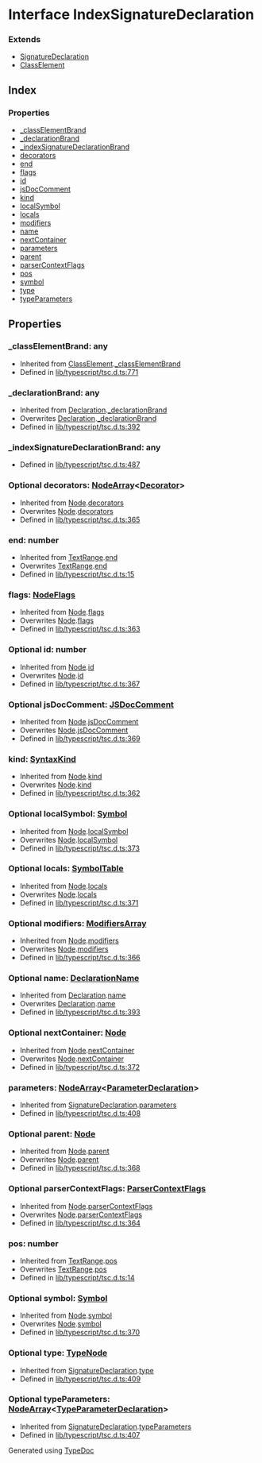 # Interface IndexSignatureDeclaration


### Extends
* [SignatureDeclaration](ts.signaturedeclaration.md)
* [ClassElement](ts.classelement.md)

## Index

### Properties
* [_classElementBrand](ts.indexsignaturedeclaration.md#_classelementbrand)
* [_declarationBrand](ts.indexsignaturedeclaration.md#_declarationbrand)
* [_indexSignatureDeclarationBrand](ts.indexsignaturedeclaration.md#_indexsignaturedeclarationbrand)
* [decorators](ts.indexsignaturedeclaration.md#decorators)
* [end](ts.indexsignaturedeclaration.md#end)
* [flags](ts.indexsignaturedeclaration.md#flags)
* [id](ts.indexsignaturedeclaration.md#id)
* [jsDocComment](ts.indexsignaturedeclaration.md#jsdoccomment)
* [kind](ts.indexsignaturedeclaration.md#kind)
* [localSymbol](ts.indexsignaturedeclaration.md#localsymbol)
* [locals](ts.indexsignaturedeclaration.md#locals)
* [modifiers](ts.indexsignaturedeclaration.md#modifiers)
* [name](ts.indexsignaturedeclaration.md#name)
* [nextContainer](ts.indexsignaturedeclaration.md#nextcontainer)
* [parameters](ts.indexsignaturedeclaration.md#parameters)
* [parent](ts.indexsignaturedeclaration.md#parent)
* [parserContextFlags](ts.indexsignaturedeclaration.md#parsercontextflags)
* [pos](ts.indexsignaturedeclaration.md#pos)
* [symbol](ts.indexsignaturedeclaration.md#symbol)
* [type](ts.indexsignaturedeclaration.md#type)
* [typeParameters](ts.indexsignaturedeclaration.md#typeparameters)

## Properties

### _classElementBrand: any

* Inherited from [ClassElement](ts.classelement.md).[_classElementBrand](ts.classelement.md#_classelementbrand)
* Defined in [lib/typescript/tsc.d.ts:771](https://github.com/kimamula/typedoc/blob/HEAD/src/lib/typescript/tsc.d.ts#L771)


### _declarationBrand: any

* Inherited from [Declaration](ts.declaration.md).[_declarationBrand](ts.declaration.md#_declarationbrand)
* Overwrites [Declaration](ts.declaration.md).[_declarationBrand](ts.declaration.md#_declarationbrand)
* Defined in [lib/typescript/tsc.d.ts:392](https://github.com/kimamula/typedoc/blob/HEAD/src/lib/typescript/tsc.d.ts#L392)


### _indexSignatureDeclarationBrand: any

* Defined in [lib/typescript/tsc.d.ts:487](https://github.com/kimamula/typedoc/blob/HEAD/src/lib/typescript/tsc.d.ts#L487)


### Optional decorators: [NodeArray](ts.nodearray.md)<[Decorator](ts.decorator.md)>

* Inherited from [Node](ts.node.md).[decorators](ts.node.md#decorators)
* Overwrites [Node](ts.node.md).[decorators](ts.node.md#decorators)
* Defined in [lib/typescript/tsc.d.ts:365](https://github.com/kimamula/typedoc/blob/HEAD/src/lib/typescript/tsc.d.ts#L365)


### end: number

* Inherited from [TextRange](ts.textrange.md).[end](ts.textrange.md#end)
* Overwrites [TextRange](ts.textrange.md).[end](ts.textrange.md#end)
* Defined in [lib/typescript/tsc.d.ts:15](https://github.com/kimamula/typedoc/blob/HEAD/src/lib/typescript/tsc.d.ts#L15)


### flags: [NodeFlags](../enums/ts.nodeflags.md)

* Inherited from [Node](ts.node.md).[flags](ts.node.md#flags)
* Overwrites [Node](ts.node.md).[flags](ts.node.md#flags)
* Defined in [lib/typescript/tsc.d.ts:363](https://github.com/kimamula/typedoc/blob/HEAD/src/lib/typescript/tsc.d.ts#L363)


### Optional id: number

* Inherited from [Node](ts.node.md).[id](ts.node.md#id)
* Overwrites [Node](ts.node.md).[id](ts.node.md#id)
* Defined in [lib/typescript/tsc.d.ts:367](https://github.com/kimamula/typedoc/blob/HEAD/src/lib/typescript/tsc.d.ts#L367)


### Optional jsDocComment: [JSDocComment](ts.jsdoccomment.md)

* Inherited from [Node](ts.node.md).[jsDocComment](ts.node.md#jsdoccomment)
* Overwrites [Node](ts.node.md).[jsDocComment](ts.node.md#jsdoccomment)
* Defined in [lib/typescript/tsc.d.ts:369](https://github.com/kimamula/typedoc/blob/HEAD/src/lib/typescript/tsc.d.ts#L369)


### kind: [SyntaxKind](../enums/ts.syntaxkind.md)

* Inherited from [Node](ts.node.md).[kind](ts.node.md#kind)
* Overwrites [Node](ts.node.md).[kind](ts.node.md#kind)
* Defined in [lib/typescript/tsc.d.ts:362](https://github.com/kimamula/typedoc/blob/HEAD/src/lib/typescript/tsc.d.ts#L362)


### Optional localSymbol: [Symbol](ts.symbol.md)

* Inherited from [Node](ts.node.md).[localSymbol](ts.node.md#localsymbol)
* Overwrites [Node](ts.node.md).[localSymbol](ts.node.md#localsymbol)
* Defined in [lib/typescript/tsc.d.ts:373](https://github.com/kimamula/typedoc/blob/HEAD/src/lib/typescript/tsc.d.ts#L373)


### Optional locals: [SymbolTable](ts.symboltable.md)

* Inherited from [Node](ts.node.md).[locals](ts.node.md#locals)
* Overwrites [Node](ts.node.md).[locals](ts.node.md#locals)
* Defined in [lib/typescript/tsc.d.ts:371](https://github.com/kimamula/typedoc/blob/HEAD/src/lib/typescript/tsc.d.ts#L371)


### Optional modifiers: [ModifiersArray](ts.modifiersarray.md)

* Inherited from [Node](ts.node.md).[modifiers](ts.node.md#modifiers)
* Overwrites [Node](ts.node.md).[modifiers](ts.node.md#modifiers)
* Defined in [lib/typescript/tsc.d.ts:366](https://github.com/kimamula/typedoc/blob/HEAD/src/lib/typescript/tsc.d.ts#L366)


### Optional name: [DeclarationName](../modules/ts.md#declarationname)

* Inherited from [Declaration](ts.declaration.md).[name](ts.declaration.md#name)
* Overwrites [Declaration](ts.declaration.md).[name](ts.declaration.md#name)
* Defined in [lib/typescript/tsc.d.ts:393](https://github.com/kimamula/typedoc/blob/HEAD/src/lib/typescript/tsc.d.ts#L393)


### Optional nextContainer: [Node](ts.node.md)

* Inherited from [Node](ts.node.md).[nextContainer](ts.node.md#nextcontainer)
* Overwrites [Node](ts.node.md).[nextContainer](ts.node.md#nextcontainer)
* Defined in [lib/typescript/tsc.d.ts:372](https://github.com/kimamula/typedoc/blob/HEAD/src/lib/typescript/tsc.d.ts#L372)


### parameters: [NodeArray](ts.nodearray.md)<[ParameterDeclaration](ts.parameterdeclaration.md)>

* Inherited from [SignatureDeclaration](ts.signaturedeclaration.md).[parameters](ts.signaturedeclaration.md#parameters)
* Defined in [lib/typescript/tsc.d.ts:408](https://github.com/kimamula/typedoc/blob/HEAD/src/lib/typescript/tsc.d.ts#L408)


### Optional parent: [Node](ts.node.md)

* Inherited from [Node](ts.node.md).[parent](ts.node.md#parent)
* Overwrites [Node](ts.node.md).[parent](ts.node.md#parent)
* Defined in [lib/typescript/tsc.d.ts:368](https://github.com/kimamula/typedoc/blob/HEAD/src/lib/typescript/tsc.d.ts#L368)


### Optional parserContextFlags: [ParserContextFlags](../enums/ts.parsercontextflags.md)

* Inherited from [Node](ts.node.md).[parserContextFlags](ts.node.md#parsercontextflags)
* Overwrites [Node](ts.node.md).[parserContextFlags](ts.node.md#parsercontextflags)
* Defined in [lib/typescript/tsc.d.ts:364](https://github.com/kimamula/typedoc/blob/HEAD/src/lib/typescript/tsc.d.ts#L364)


### pos: number

* Inherited from [TextRange](ts.textrange.md).[pos](ts.textrange.md#pos)
* Overwrites [TextRange](ts.textrange.md).[pos](ts.textrange.md#pos)
* Defined in [lib/typescript/tsc.d.ts:14](https://github.com/kimamula/typedoc/blob/HEAD/src/lib/typescript/tsc.d.ts#L14)


### Optional symbol: [Symbol](ts.symbol.md)

* Inherited from [Node](ts.node.md).[symbol](ts.node.md#symbol)
* Overwrites [Node](ts.node.md).[symbol](ts.node.md#symbol)
* Defined in [lib/typescript/tsc.d.ts:370](https://github.com/kimamula/typedoc/blob/HEAD/src/lib/typescript/tsc.d.ts#L370)


### Optional type: [TypeNode](ts.typenode.md)

* Inherited from [SignatureDeclaration](ts.signaturedeclaration.md).[type](ts.signaturedeclaration.md#type)
* Defined in [lib/typescript/tsc.d.ts:409](https://github.com/kimamula/typedoc/blob/HEAD/src/lib/typescript/tsc.d.ts#L409)


### Optional typeParameters: [NodeArray](ts.nodearray.md)<[TypeParameterDeclaration](ts.typeparameterdeclaration.md)>

* Inherited from [SignatureDeclaration](ts.signaturedeclaration.md).[typeParameters](ts.signaturedeclaration.md#typeparameters)
* Defined in [lib/typescript/tsc.d.ts:407](https://github.com/kimamula/typedoc/blob/HEAD/src/lib/typescript/tsc.d.ts#L407)



Generated using [TypeDoc](http://typedoc.io)
